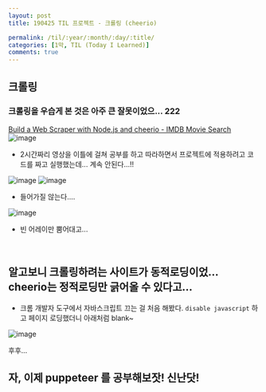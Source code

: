 ```yaml
---
layout: post
title: 190425 TIL 프로젝트 - 크롤링 (cheerio)

permalink: /til/:year/:month/:day/:title/
categories: [1막, TIL (Today I Learned)]
comments: true
---
```


## **크롤링**

### 크롤링을 우습게 본 것은 아주 큰 잘못이었으... 222


[Build a Web Scraper with Node.js and cheerio - IMDB Movie Search](https://www.youtube.com/watch?v=U0btOGPwrIY)
![image](https://user-images.githubusercontent.com/40848630/56706929-bea4e400-6751-11e9-8bb5-c488de9a9af6.png)

- 2시간짜리 영상을 이틀에 걸쳐 공부를 하고 따라하면서 프로젝트에 적용하려고 코드를 짜고 실행했는데... 계속 안된다...!!

![image](https://user-images.githubusercontent.com/40848630/56741814-841d6480-67ae-11e9-983f-15ce20e6a78d.png)
![image](https://user-images.githubusercontent.com/40848630/56741840-939cad80-67ae-11e9-9154-c7d79d03f6d5.png)

- 들어가질 않는다.... 

![image](https://user-images.githubusercontent.com/40848630/56741883-a8794100-67ae-11e9-8b0e-3a1bc64b78f9.png)

- 빈 어레이만 뿜어대고...

<br/>

## 알고보니 크롤링하려는 사이트가 동적로딩이었... cheerio는 정적로딩만 긁어올 수 있다고... 

- 크롬 개발자 도구에서 자바스크립트 끄는 걸 처음 해봤다. `disable javascript` 하고 페이지 로딩했더니 아래처럼 blank~

![image](https://user-images.githubusercontent.com/40848630/56742515-d7dc7d80-67af-11e9-9a36-81a60a7d0930.png)

후후... 




## 자, 이제 puppeteer 를 공부해보잣! 신난닷! 
